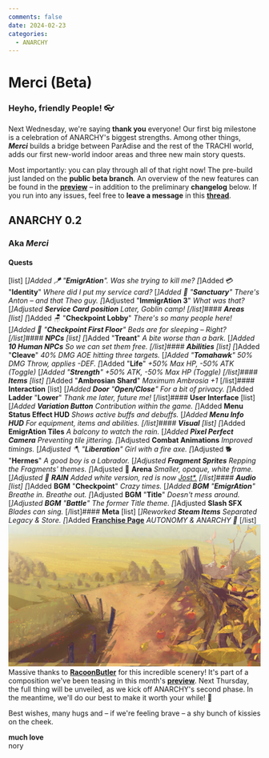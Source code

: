 ```yaml
---
comments: false
date: 2024-02-23
categories:
  - ANARCHY
---
```


# Merci (Beta)

### **Heyho, friendly People! 👓**

Next Wednesday, we're saying **thank you** everyone! Our first big milestone is a celebration of ANARCHY's biggest strengths. Among other things, ***Merci*** builds a bridge between ParAdise and the rest of the TRACHI world, adds our first new-world indoor areas and three new main story quests. 

Most importantly: you can play through all of that right now! The pre-build just landed on the **public beta branch**. An overview of the new features can be found in the [**preview**](https://store.steampowered.com/news/app/2169000/view/4061752935703119910?l=english) – in addition to the preliminary **changelog** below. If you run into any issues, feel free to **leave a message** in this [**thread**](https://store.steampowered.com/news/app/2169000/view/3890611710969491203?l=english).

## ANARCHY 0.2
### Aka *Merci*
#### **Quests**
[list]
[*]Added 🪁 "**EmigrAtion**". 
*Was she trying to kill me?*
[*]Added 💳 "**Identity**" 
*Where did I put my service card?*
[*]Added 🏡 "**Sanctuary**"
*There's Anton – and that Theo guy.*
[*]Adjusted "**ImmigrAtion 3**" 
*What was that?*
[*]Adjusted **Service Card position** 
*Later, Goblin camp!*
[/list]#### **Areas**
[list]
[*]Added 🪑 "**Checkpoint Lobby**"
*There's so many people here!*
[*]Added 🛌 "**Checkpoint First Floor**"
*Beds are for sleeping – Right?*
[/list]#### **NPCs**
[list]
[*]Added "**Treant**"
*A bite worse than a bark.*
[*]Added **10 Human NPCs**
*So we can set them free.*
[/list]#### **Abilities**
[list]
[*]Added "**Cleave**"
*40% DMG AOE hitting three targets.*
[*]Added "**Tomahawk**"
*50% DMG Throw, applies -DEF.*
[*]Added "**Life**"
*+50% Max HP, -50% ATK (Toggle)*
[*]Added "**Strength**"
*+50% ATK, -50% Max HP (Toggle)*
[/list]#### **Items**
[list]
[*]Added "**Ambrosian Shard**"
*Maximum Ambrosia +1*
[/list]#### **Interaction**
[list]
[*]Added **Door** "**Open/Close**"
*For a bit of privacy.*
[*]Added **Ladder** "**Lower**"
*Thank me later, future me!*
[/list]#### **User Interface**
[list]
[*]Added **Variation Button**
*Contribution within the game.*
[*]Added **Menu Status Effect HUD**
*Shows active buffs and debuffs.*
[*]Added **Menu Info HUD**
*For equipment, items and abilities.*
[/list]#### **Visual**
[list]
[*]Added **EmigrAtion Tiles**
*A balcony to watch the rain.*
[*]Added **Pixel Perfect Camera**
*Preventing tile jittering.*
[*]Adjusted **Combat Animations**
*Improved timings.*
[*]Adjusted 🪓 "**Liberation**"
*Girl with a fire axe.*
[*]Adjusted 🐕 "**Hermes**"
*A good boy is a Labrador.*
[*]Adjusted **Fragment Sprites**
*Repping the Fragments' themes.*
[*]Adjusted 🔳 **Arena**
*Smaller, opaque, white frame.*
[*]Adjusted 🌂 **RAIN**
*Added white version, red is now [Jost*.](https://indestructibletype.com/Jost.html)*
[/list]#### **Audio**
[list]
[*]Added **BGM** "**Checkpoint**"
*Crazy times.*
[*]Added **BGM** "**EmigrAtion**"
*Breathe in. Breathe out.* 
[*]Adjusted **BGM** "**Title**"
*Doesn't mess around.*
[*]Adjusted **BGM** "**Battle**"
*The former Title theme.*
[*]Adjusted **Slash SFX**
*Blades can sing.*
[/list]#### **Meta**
[list]
[*]Reworked **Steam Items**
*Separated Legacy & Store.*
[*]Added **[Franchise Page](https://store.steampowered.com/franchise/TRACHI)**
*AUTONOMY & ANARCHY 🤝*
[/list]
![](/assets/blog/images/steam/2024/3d8244ef2df7295e5c8cecf68bc5813b6f780069.png)
Massive thanks to [**RacoonButler**](https://normalhumanboy.carrd.co/) for this incredible scenery! It's part of a composition we've been teasing in this month's [**preview**](https://store.steampowered.com/news/app/2169000/view/4061752935703119910?l=english). Next Thursday, the full thing will be unveiled, as we kick off ANARCHY's second phase. In the meantime, we'll do our best to make it worth your while! 🥰

Best wishes, many hugs and – if we're feeling brave – a shy bunch of kissies on the cheek.

**much love**  
nory
